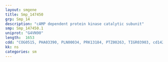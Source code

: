 ```yaml
---
layout: smgene
title: Smp_147450
grp: Smp_14
description: "cAMP dependent protein kinase catalytic subunit"
smp: Smp_147450.1
uniprot: "G4VN90"
length:  1653
cdd: "COG0515, PHA03390, PLN00034, PRK13184, PTZ00263, TIGR03903, cd14209, cl21453, pfam00069, pfam13863, smart00220"
kk: ns
categories: sm
---
```

